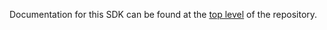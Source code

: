 Documentation for this SDK can be found at the [top level](https://github.com/permaweb/permaweb-libs) of the repository.